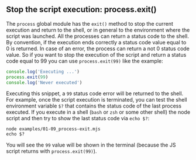 ## Stop the script execution: process.exit()

The `process` global module has the `exit()` method to stop the current execution and return to the shell, or in general to the environment where the script was launched.
All the processes can return a status code to the shell. By convention, if the execution ends correctly a status code value equal to 0 is returned. In case of an error, the process can return a not 0 status code value.
So if you want to stop the execution of the script and return a status code equal to 99 you can use `process.exit(99)` like the example:

```javascript
console.log('Executing ...')
process.exit(99)
console.log('Never executed')
```

Executing this snippet, a `99` status code error will be returned to the shell.
For example, once the script execution is terminated, you can test the shell environment variable `$?` that contains the status code of the last process executed. If you execute in a shell (`bash` or `zsh` or some other shell) the node script and then try to show the last status code via `echo $?`:

```shell
node examples/01-09_process-exit.mjs
echo $?
```

You will see the `99` value will be shown in the terminal (because the JS script returns with `process.exit(99)`).